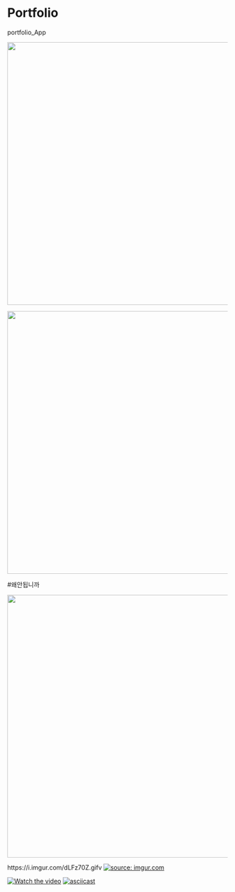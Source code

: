 # Portfolio
portfolio_App
<p align="center"><img width="600" src="https://i.imgur.com/m4RmjCp.gif"></p>
<p align="center"><img width="600" src="https://i.imgur.com/m4RmjCp.gif"></p>
#왜안됩니까
<p align="center"><img width="600" src="https://imgur.com/dLFz70Z"></p>
https://i.imgur.com/dLFz70Z.gifv
<a href="https://imgur.com/dLFz70Z"><img src="https://i.imgur.com/dLFz70Z.gif" title="source: imgur.com" /></a>

 
 
 
[![Watch the video](https://i.imgur.com/vKb2F1B.png)](https://youtu.be/vt5fpE0bzSY)
[![asciicast](https://asciinema.org/a/113463.png)](https://asciinema.org/a/113463)
